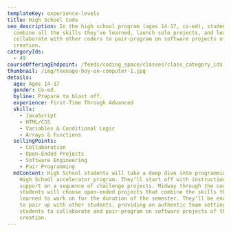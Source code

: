 ```yaml
---
templateKey: experience-levels
title: High School Code
seo_description: In the high school program (ages 14-17, co-ed), students will
  combine all the skills they’ve learned, launch solo projects, and learn to
  collaborate with other coders to pair-program on software projects of their
  creation.
categoryIds:
  - 49
courseOfferingEndpoint: /feeds/coding_space/classes?class_category_ids[]=49
thumbnail: /img/teenage-boy-on-computer-1.jpg
details:
  age: Ages 14-17
  gender: Co-ed.
  byline: Prepare to blast off.
  experience: First-Time Through Advanced
  skills:
    - JavaScript
    - HTML/CSS
    - Variables & Conditional Logic
    - Arrays & Functions
  sellingPoints:
    - Collaboration
    - Open-Ended Projects
    - Software Engineering
    - Pair Programming
  mdContent: High School students will take a deep dive into programming in our
    High School accelerator program. They’ll start off with instructional
    support on a sequence of challenge projects. Midway through the course,
    students will choose open-ended projects that combine the skills they’ve
    learned to work on for the duration of the semester. They’ll be encouraged
    to pair up with other students, providing an authentic team setting for
    students to collaborate and pair-program on software projects of their
    creation.
---
```

